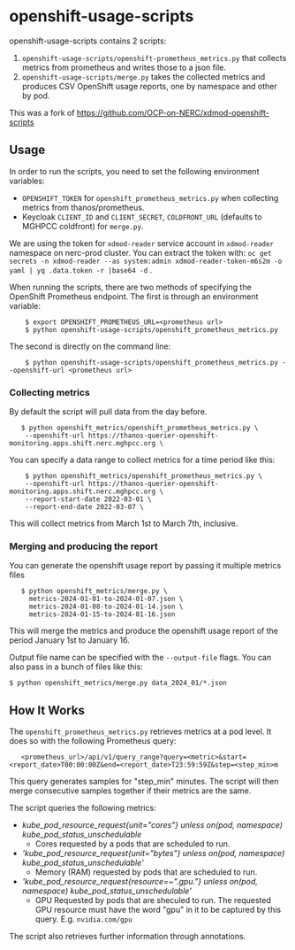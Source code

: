 # openshift-usage-scripts

openshift-usage-scripts contains 2 scripts:

1. `openshift-usage-scripts/openshift-prometheus_metrics.py` that collects metrics from prometheus and writes those to a json file.
2. `openshift-usage-scripts/merge.py` takes the collected metrics and produces CSV OpenShift usage reports, one by namespace and other by pod.

This was a fork of https://github.com/OCP-on-NERC/xdmod-openshift-scripts

## Usage

In order to run the scripts, you need to set the following environment variables:

- `OPENSHIFT_TOKEN` for `openshift_prometheus_metrics.py` when collecting metrics from thanos/prometheus.
- Keycloak `CLIENT_ID` and `CLIENT_SECRET`, `COLDFRONT_URL` (defaults to MGHPCC coldfront) for `merge.py`.

We are using the token for `xdmod-reader` service account in `xdmod-reader` namespace on nerc-prod cluster. You can extract the token with:
`oc get secrets -n xdmod-reader --as system:admin xdmod-reader-token-m6s2m -o yaml | yq .data.token -r |base64 -d` .

When running the scripts, there are two methods of specifying the OpenShift Prometheus
endpoint. The first is through an environment variable:

```
    $ export OPENSHIFT_PROMETHEUS_URL=<prometheus url>
    $ python openshift-usage-scripts/openshift_prometheus_metrics.py
```

The second is directly on the command line:

```
    $ python openshift-usage-scripts/openshift_prometheus_metrics.py --openshift-url <prometheus url>
```

### Collecting metrics

By default the script will pull data from the day before.

```
   $ python openshift_metrics/openshift_prometheus_metrics.py \
    --openshift-url https://thanos-querier-openshift-monitoring.apps.shift.nerc.mghpcc.org \
```

You can specify a data range to collect metrics for a time period like this:

```
    $ python openshift_metrics/openshift_prometheus_metrics.py \
    --openshift-url https://thanos-querier-openshift-monitoring.apps.shift.nerc.mghpcc.org \
    --report-start-date 2022-03-01 \
    --report-end-date 2022-03-07 \
```

This will collect metrics from March 1st to March 7th, inclusive.

### Merging and producing the report

You can generate the openshift usage report by passing it multiple metrics files

```
   $ python openshift_metrics/merge.py \
     metrics-2024-01-01-to-2024-01-07.json \
     metrics-2024-01-08-to-2024-01-14.json \
     metrics-2024-01-15-to-2024-01-16.json
```

This will merge the metrics and produce the openshift usage report of the period January 1st to January 16.

Output file name can be specified with the `--output-file` flags. You can also pass in a bunch of files like this:

```
$ python openshift_metrics/merge.py data_2024_01/*.json
```

## How It Works

The `openshift_prometheus_metrics.py` retrieves metrics at a pod level. It does so with the
following Prometheus query:

```
   <prometheus_url>/api/v1/query_range?query=<metric>&start=<report_date>T00:00:00Z&end=<report_date>T23:59:59Z&step=<step_min>m
```

This query generates samples for "step_min" minutes. The script will then merge consecutive samples
together if their metrics are the same.

The script queries the following metrics:

* *kube_pod_resource_request{unit="cores"} unless on(pod, namespace) kube_pod_status_unschedulable*
   * Cores requested by a pods that are scheduled to run.
* *'kube_pod_resource_request{unit="bytes"} unless on(pod, namespace) kube_pod_status_unschedulable'*
   * Memory (RAM) requested by pods that are scheduled to run.
* *'kube_pod_resource_request{resource=~".*gpu.*"} unless on(pod, namespace) kube_pod_status_unschedulable'*
   * GPU Requested by pods that are sheculed to run. The requested GPU resource must have the word "gpu" in it
   to be captured by this query. E.g. `nvidia.com/gpu`

The script also retrieves further information through annotations.
